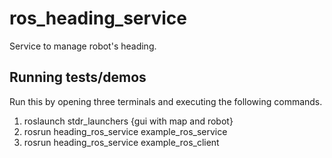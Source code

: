 # ros_heading_service
Service to manage robot's heading.

## Running tests/demos
Run this by opening three terminals and executing the following commands.

1. roslaunch stdr_launchers {gui with map and robot}
2. rosrun heading_ros_service example_ros_service
3. rosrun heading_ros_service example_ros_client

